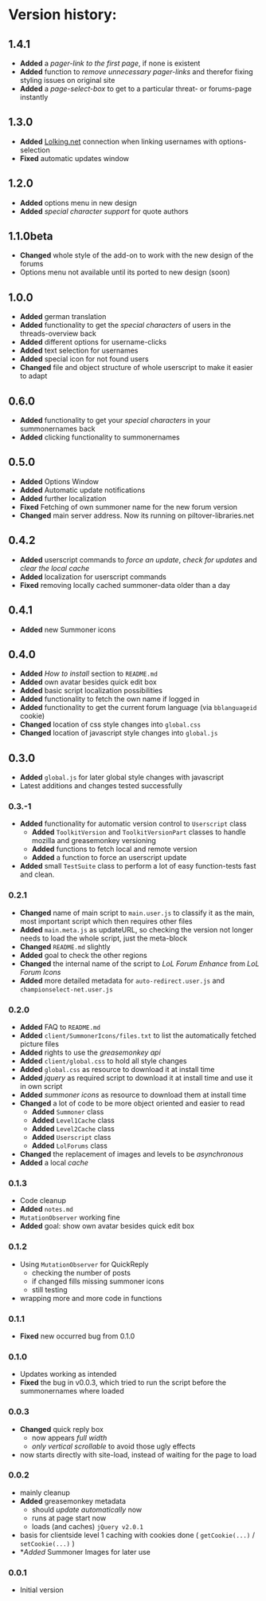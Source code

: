 # Version history:

## 1.4.1
- **Added** a *pager-link to the first page*, if none is existent
- **Added** function to *remove unnecessary pager-links* and therefor fixing styling issues on original site
- **Added** a *page-select-box* to get to a particular threat- or forums-page instantly

## 1.3.0
- **Added** [Lolking.net](http://www.lolking.net/ "League of Legends Summoner Stats") connection when linking usernames with options-selection
- **Fixed** automatic updates window

## 1.2.0
- **Added** options menu in new design
- **Added** *special character support* for quote authors

## 1.1.0beta
- **Changed** whole style of the add-on to work with the new design of the forums
- Options menu not available until its ported to new design (soon)

## 1.0.0
- **Added** german translation
- **Added** functionality to get the *special characters* of users in the threads-overview back
- **Added** different options for username-clicks
- **Added** text selection for usernames
- **Added** special icon for not found users
- **Changed** file and object structure of whole userscript to make it easier to adapt


## 0.6.0
- **Added** functionality to get your *special characters* in your summonernames back
- **Added** clicking functionality to summonernames

## 0.5.0
- **Added** Options Window
- **Added** Automatic update notifications
- **Added** further localization
- **Fixed** Fetching of own summoner name for the new forum version
- **Changed** main server address. Now its running on piltover-libraries.net

## 0.4.2
- **Added** userscript commands to *force an update*, *check for updates* and *clear the local cache*
- **Added** localization for userscript commands
- **Fixed** removing locally cached summoner-data older than a day

## 0.4.1
- **Added** new Summoner icons

## 0.4.0
- **Added** *How to install* section to `README.md`
- **Added** own avatar besides quick edit box
- **Added** basic script localization possibilities
- **Added** functionality to fetch the own name if logged in
- **Added** functionality to get the current forum language (via `bblanguageid` cookie)
- **Changed** location of css style changes into `global.css`
- **Changed** location of javascript style changes into `global.js`

## 0.3.0
- **Added** `global.js` for later global style changes with javascript
- Latest additions and changes tested successfully

### 0.3.-1
- **Added** functionality for automatic version control to `Userscript` class
  - **Added** `ToolkitVersion` and `ToolkitVersionPart` classes to handle mozilla and greasemonkey versioning
  - **Added** functions to fetch local and remote version
  - **Added** a function to force an userscript update
- **Added** small `TestSuite` class to perform a lot of easy function-tests fast and clean.

### 0.2.1
- **Changed** name of main script to `main.user.js` to classify it as the main, most important script which then requires other files
- **Added** `main.meta.js` as updateURL, so checking the version not longer needs to load the whole script, just the meta-block
- **Changed** `README.md` slightly
- **Added** goal to check the other regions
- **Changed** the internal name of the script to *LoL Forum Enhance* from *LoL Forum Icons*
- **Added** more detailed metadata for `auto-redirect.user.js` and `championselect-net.user.js`

### 0.2.0
- **Added** FAQ to `README.md`
- **Added** `client/SummonerIcons/files.txt` to list the automatically fetched picture files
- **Added** rights to use the *greasemonkey api*
- **Added** `client/global.css` to hold all style changes
- **Added** `global.css` as resource to download it at install time
- **Added** *jquery* as required script to download it at install time and use it in own script
- **Added** *summoner icons* as resource to download them at install time
- **Changed** a lot of code to be more object oriented and easier to read
  - **Added** `Summoner` class
  - **Added** `Level1Cache` class
  - **Added** `Level2Cache` class
  - **Added** `Userscript` class
  - **Added** `LolForums` class
- **Changed** the replacement of images and levels to be *asynchronous*
- **Added** a local *cache*

### 0.1.3
- Code cleanup
- **Added** `notes.md`
- `MutationObserver` working fine
- **Added** goal: show own avatar besides quick edit box

### 0.1.2
- Using `MutationObserver` for QuickReply
	- checking the number of posts
	- if changed fills missing summoner icons
	- still testing
- wrapping more and more code in functions

### 0.1.1
- **Fixed** new occurred bug from 0.1.0

### 0.1.0
- Updates working as intended
- **Fixed** the bug in v0.0.3, which tried to run the script before the summonernames where loaded

### 0.0.3
- **Changed** quick reply box
	- now appears *full width*
	- *only vertical scrollable* to avoid those ugly effects
- now starts directly with site-load, instead of waiting for the page to load

### 0.0.2
- mainly cleanup
- **Added** greasemonkey metadata
	- should *update automatically* now
	- runs at page start now
	- loads (and caches) `jQuery v2.0.1`
- basis for clientside level 1 caching with cookies done ( `getCookie(...)` / `setCookie(...)` )
- **Added* Summoner Images for later use

### 0.0.1
- Initial version
